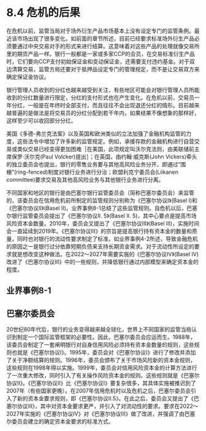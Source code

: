# 8.4 危机的后果

在危机以前，监管当局对于场外衍生产品市场基本上没有设定专门的监管条例。最近该市场出现了很多变化。如前面的章节所述，目前已经要求标准场外衍生产品必须要通过中央交易对手的形式来进行结算。这意味着对这些产品的处理就像交易所里的期货产品一样。银行一般都是一家或多家CCP的会员，在交易标准衍生产品时，它们要向CCP支付初始保证金和变动保证金，还需要支付违约基金。对于双边清算交易，监管方局还要对于抵押品设定专门的管理规定，而不是让交易双方来确定保证金协议。

银行管理人员收到的分红也越来越受到关注，有些地区可能会对银行管理人员所能收到的分红数量进行限定，分红的支付形式也在产生变化。在危机以前，交易员一年分红，一般是在年终时全部支付，而且往往不会出现退还分红的情形。目前越来越普遍的是做法是将交易员的分红分配到若干年内，如果结果不像想象的那样好，这样至少可以收回部分分红。

美国《多德-弗兰克法案》以及英国和欧洲类似的立法加强了金融机构监管的力度，这些法令中增加了许多新的监管规定。例如，承接存款的金融机构进行自营交易或类似交易已经变得更加困难［在美国，此项规定叫沃尔克法则，由美联储前主席保罗·沃尔克(Paul Volcker)提出］；在英国，由约翰·威克斯(John Vickers)牵头的独立委员会也提出，银行的零售业务要与其他高风险业务分开，即通过“围栅”(ring-fenced)制度对银行业务进行分治；欧盟利克宁委员会(Liikanen committee)要求交易及其他高风险业务与其他银行业务进行分离。

不同国家和地区的银行是由巴塞尔银行监管委员会（简称巴塞尔委员会）来监管的，该委员会在信用危机前所制定的监管规则分别称为《巴塞尔协议Ⅰ》(Basel Ⅰ)和《巴塞尔协议Ⅱ》(Basel Ⅱ)。业界事例8-1总结了这些监管规则。自危机以后，巴塞尔银行监管委员会提出了《巴塞尔协议Ⅱ. 5》(Basel Ⅱ. 5)，其中心要点是提高市场风险资本金数量。2010年，委员会又提出了《巴塞尔协议Ⅲ》(Basel Ⅲ)，实施时间会一直延续到2019年。《巴塞尔协议Ⅲ》的宗旨是提高银行持有资本金的数量和质量，同时也对银行的流动性要求制定了标准。如业界事例4-2所述，导致金融危机的原因之一是银行过分依靠短期负债来支持长期资金需求。对于流动性所设定的要求就是想改变这种做法。在2022～2027年需要实施的《巴塞尔协议Ⅳ》(Basel Ⅳ)改进了《巴塞尔协议Ⅲ》中的一些规则，并降低银行通过内部模型来确定资本金的程度。

## 业界事例8-1

## 巴塞尔委员会

20世纪80年代后，银行的业务变得越来越全球化，世界上不同国家的监管当局认识到制定一个国际监管框架的必要性。因此，巴塞尔委员会应运而生。1988年，该委员会制定了一套阐明银行对自身信用风险必须持有资本金数量的规则，这些规则也就是《巴塞尔协议Ⅰ》。1995年，委员会对《巴塞尔协议Ⅰ》进行了修改并添加了关于净额结算的规则。1996年，委员会颁布了关于市场风险新的资本金规则，这些规则在1998年得以实施。1999年，委员会对信用风险资本金的计算方法进行了一次重大修改，同时引入了有关操作风险资本金的规则。这些规则就是《巴塞尔协议Ⅱ》。《巴塞尔协议Ⅱ》比《巴塞尔协议Ⅰ》要复杂很多，其具体实施被推迟到了2007年（有些国家更晚）。在2007年信用危机时以及危机之后，巴塞尔委员会引入了新的资本金要求规则，即《巴塞尔协议Ⅱ.5》。在此之后，委员会又提出了《巴塞尔协议Ⅲ》，其中对资本金要求更严，并引入了对流动性的要求。要求在2022～2027年实施的《巴塞尔协议Ⅳ》对《巴塞尔协议Ⅲ》做了改进，并强调了由巴塞尔委员会建立的确定资本金要求的标准方式。